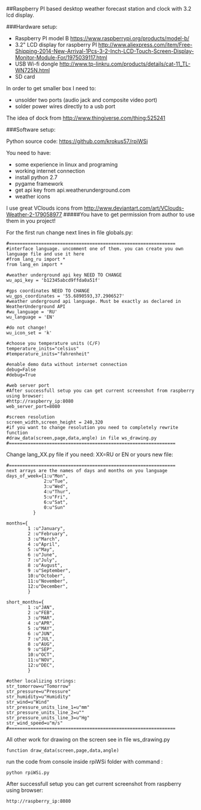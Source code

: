 ##Raspberry PI based desktop weather forecast station and clock with 3.2 lcd display.

###Hardware setup:

-   Raspberry PI model B https://www.raspberrypi.org/products/model-b/
-   3.2" LCD display for raspberry PI http://www.aliexpress.com/item/Free-Shipping-2014-New-Arrival-1Pcs-3-2-Inch-LCD-Touch-Screen-Display-Monitor-Module-For/1975039117.html
-   USB Wi-fi dongle http://www.tp-linkru.com/products/details/cat-11_TL-WN725N.html
-   SD card

In order to get smaller box I need to:
- unsolder two ports (audio jack and composite video port)
- solder power wires directly to a usb port

The idea of dock from http://www.thingiverse.com/thing:525241

###Software setup:

Python source code: https://github.com/krokus57/rpiWSi

You need to have:
-  some experience in linux and programing
-  working internet connection
-  install python 2.7
-  pygame framework
-  get api key from api.weatherunderground.com
-  weather icons

I use great VClouds icons from 
    http://www.deviantart.com/art/VClouds-Weather-2-179058977
#####You have to get permission from author to use them in you project!

For the first run change next lines in file globals.py:

    #==============================================================
    #interface language. uncomment one of them. you can create you own language file and use it here
    #from lang_ru import *
    from lang_en import *
    
    #weather underground api key NEED TO CHANGE
    wu_api_key = 'b12345abcd9ffda0a51f'
    
    #gps coordinates NEED TO CHANGE
    wu_gps_coordinates = '55.6890593,37.2906527'
    #weather underground api language. Must be exactly as declared in WeatherUnderground API
    #wu_language = 'RU'
    wu_language = 'EN'
    
    #do not change!
    wu_icon_set = 'k'
    
    #choose you temperature units (C/F)
    temperature_inits="celsius"
    #temperature_inits="fahrenheit"
    
    #enable demo data without internet connection
    debug=False
    #debug=True
    
    #web server port
    #After successfull setup you can get current screenshot from raspberry using browser:
    #http://raspberry_ip:8080
    web_server_port=8080
    
    #screen resolution
    screen_width,screen_height = 240,320
    #if you want to change resolution you need to completely rewrite function 
    #draw_data(screen,page,data,angle) in file ws_drawing.py
    #==============================================================


Change lang_XX.py file if you need: XX=RU or EN or yours new file:

    #==============================================================
    next arrays are the names of days and months on you language
    days_of_week={1:u"Mon",
                  2:u"Tue",
                  3:u"Wed",
                  4:u"Thur",
                  5:u"Fri",
                  6:u"Sat",
                  0:u"Sun"
              }
              
    months={
            1 :u"January",
            2 :u"February",
            3 :u"March",
            4 :u"April",
            5 :u"May",
            6 :u"June",
            7 :u"July",
            8 :u"August",
            9 :u"September",
            10:u"October",
            11:u"November",
            12:u"December",
            }
            
    short_months={
            1 :u"JAN",
            2 :u"FEB",
            3 :u"MAR",
            4 :u"APR",
            5 :u"MAY",
            6 :u"JUN",
            7 :u"JUL",
            8 :u"AUG",
            9 :u"SEP",
            10:u"OCT",
            11:u"NOV",
            12:u"DEC",
            }
            
    #other localizing strings:
    str_tomorrow=u"Tomorrow"
    str_pressure=u"Pressure"
    str_humidity=u"Humidity"
    str_wind=u"Wind"
    str_pressure_units_line_1=u"mm"
    str_pressure_units_line_2=u""
    str_pressure_units_line_3=u"Hg"
    str_wind_speed=u"m/s"
    #==============================================================


All other work for drawing on the screen see in file ws_drawing.py

    function draw_data(screen,page,data,angle)

run the code from console inside rpiWSi folder with command :

    python rpiWSi.py

After successfull setup you can get current screenshot from raspberry using browser:

    http://raspberry_ip:8080
